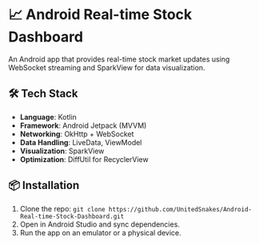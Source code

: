 # 📈 Android Real-time Stock Dashboard

An Android app that provides real-time stock market updates using WebSocket streaming and SparkView for data visualization.

## 🛠 Tech Stack
- **Language**: Kotlin
- **Framework**: Android Jetpack (MVVM)
- **Networking**: OkHttp + WebSocket
- **Data Handling**: LiveData, ViewModel
- **Visualization**: SparkView
- **Optimization**: DiffUtil for RecyclerView

## 📦 Installation
1. Clone the repo:
   `git clone https://github.com/UnitedSnakes/Android-Real-time-Stock-Dashboard.git`
2. Open in Android Studio and sync dependencies.
3. Run the app on an emulator or a physical device.
